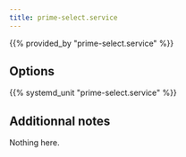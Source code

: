 ```yaml
---
title: prime-select.service
---
```


{{% provided_by "prime-select.service" %}}

## Options

{{% systemd_unit "prime-select.service" %}}

## Additionnal notes

Nothing here.